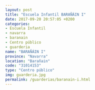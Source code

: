 ```yaml
---
layout: post
title: "Escuela Infantil BARAÑÁIN I"
date: 2017-09-20 20:57:05 +0200
categories:
- Escuela Infantil
- navarra
- baranain
- Centro público
- guarderia
name: "BARAÑÁIN I"
province: "Navarra"
location: "Barañain"
code: "31014153"
type: "Centro público"
img: guarderia.jpg
permalink: /guarderias/baranain-i.html
---
```

